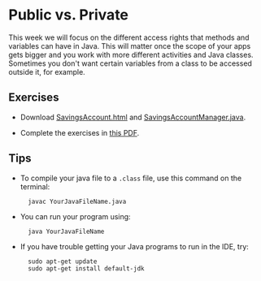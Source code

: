 # Public vs. Private

This week we will focus on the different access rights that methods and variables can have in Java. This will matter once the scope of your apps gets bigger and you work with more different activities and Java classes. Sometimes you don't want certain variables from a class to be accessed outside it, for example.


## Exercises

- Download [SavingsAccount.html](SavingsAccount.html) and [SavingsAccountManager.java](SavingsAccountManager.java).

- Complete the exercises in [this PDF](q5.pdf).


## Tips

- To compile your java file to a `.class` file, use this command on the terminal:

        javac YourJavaFileName.java

- You can run your program using:

        java YourJavaFileName

- If you have trouble getting your Java programs to run in the IDE, try:

        sudo apt-get update
        sudo apt-get install default-jdk
